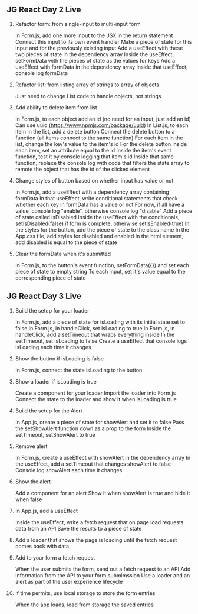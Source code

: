 ## JG React Day 2 Live

1. Refactor form: from single-input to multi-input form

   In Form.js, add one more input to the JSX in the return statement
   Connect this input to its own event handler
   Make a piece of state for this input and for the previously existing input
   Add a useEffect with these two pieces of state in the dependency array
   Inside the useEffect, setFormData with the pieces of state as the values for keys
   Add a useEffect with formData in the dependency array
   Inside that useEffect, console log formData

2. Refactor list: from listing array of strings to array of objects

   Just need to change List code to handle objects, not strings

3. Add ability to delete item from list

   In Form.js, to each object add an id (no need for an input, just add an id)
   Can use uuid (https://www.npmjs.com/package/uuid)
   In List.js, to each item in the list, add a delete button
   Connect the delete button to a function (all items connect to the same function)
   For each item in the list, change the key's value to the item's id
   For the delete button inside each item, set an attribute equal to the id
   Inside the item's event function, test it by console logging that item's id
   Inside that same function, replace the console log with code that filters the state array to remote the object that has the id of the clicked element

4. Change styles of button based on whether input has value or not

   In Form.js, add a useEffect with a dependency array containing formData
   In that useEffect, write conditional statements that check whether each key in formData has a value or not
   For now, if all have a value, console log "enable", otherwise console log "disable"
   Add a piece of state called isDisabled
   Inside the useEffect with the conditionals, setIsDisabled(false) if form is complete, otherwise setIsEnabled(true)
   In the styles for the button, add the piece of state to the class name
   In the App.css file, add styles for disabled and enabled
   In the html element, add disabled is equal to the piece of state

5. Clear the formData when it's submitted

   In Form.js, to the button's event function, setFormData({}) and set each piece of state to empty string
   To each input, set it's value equal to the corresponding piece of state

## JG React Day 3 Live

1. Build the setup for your loader

   In Form.js, add a piece of state for isLoading with its initial state set to false
   In Form.js, in handleClick, set isLoading to true
   In Form.js, in handleClick, add a setTimeout that wraps everything inside
   In the setTimeout, set isLoading to false
   Create a useEffect that console logs isLoading each time it changes

2. Show the button if isLoading is false

   In Form.js, connect the state isLoading to the button

3. Show a loader if isLoading is true

   Create a component for your loader
   Import the loader into Form.js
   Connect the state to the loader and show it when isLoading is true

4. Build the setup for the Alert

   In App.js, create a piece of state for showAlert and set it to false
   Pass the setShowAlert function down as a prop to the form
   Inside the setTimeout, setShowAlert to true

5. Remove alert

   In Form.js, create a useEffect with showAlert in the dependency array
   In the useEffect, add a setTimeout that changes showAlert to false
   Console.log showAlert each time it changes

6. Show the alert

   Add a component for an alert
   Show it when showAlert is true and hide it when false

7. In App.js, add a useEffect

   Inside the useEffect, write a fetch request that on page load requests data from an API
   Save the results to a piece of state

8. Add a loader that shows the page is loading until the fetch request comes back with data

9. Add to your form a fetch request

   When the user submits the form, send out a fetch request to an API
   Add information from the API to your form submimssion
   Use a loader and an alert as part of the user experience lifecycle

10. If time permits, use local storage to store the form entries

    When the app loads, load from storage the saved entries
